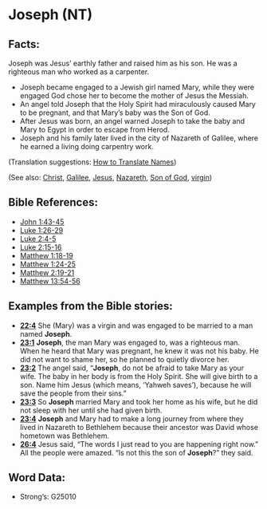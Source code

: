 # Joseph (NT)

## Facts:

Joseph was Jesus’ earthly father and raised him as his son. He was a righteous man who worked as a carpenter.

* Joseph became engaged to a Jewish girl named Mary, while they were engaged God chose her to become the mother of Jesus the Messiah.
* An angel told Joseph that the Holy Spirit had miraculously caused Mary to be pregnant, and that Mary’s baby was the Son of God.
* After Jesus was born, an angel warned Joseph to take the baby and Mary to Egypt in order to escape from Herod.
* Joseph and his family later lived in the city of Nazareth of Galilee, where he earned a living doing carpentry work.

(Translation suggestions: [How to Translate Names](rc://en/ta/man/translate/translate-names))

(See also: [Christ](../kt/christ.md), [Galilee](../names/galilee.md), [Jesus](../kt/jesus.md), [Nazareth](../names/nazareth.md), [Son of God](../kt/sonofgod.md), [virgin](../other/virgin.md))

## Bible References:

* [John 1:43-45](rc://en/tn/help/jhn/01/43)
* [Luke 1:26-29](rc://en/tn/help/luk/01/26)
* [Luke 2:4-5](rc://en/tn/help/luk/02/04)
* [Luke 2:15-16](rc://en/tn/help/luk/02/15)
* [Matthew 1:18-19](rc://en/tn/help/mat/01/18)
* [Matthew 1:24-25](rc://en/tn/help/mat/01/24)
* [Matthew 2:19-21](rc://en/tn/help/mat/02/19)
* [Matthew 13:54-56](rc://en/tn/help/mat/13/54)

## Examples from the Bible stories:

* __[22:4](rc://en/tn/help/obs/22/04)__ She (Mary) was a virgin and was engaged to be married to a man named __Joseph__.
* __[23:1](rc://en/tn/help/obs/23/01)__ __Joseph__, the man Mary was engaged to, was a righteous man. When he heard that Mary was pregnant, he knew it was not his baby. He did not want to shame her, so he planned to quietly divorce her.
* __[23:2](rc://en/tn/help/obs/23/02)__ The angel said, “__Joseph__, do not be afraid to take Mary as your wife. The baby in her body is from the Holy Spirit. She will give birth to a son. Name him Jesus (which means, ‘Yahweh saves’), because he will save the people from their sins.”
* __[23:3](rc://en/tn/help/obs/23/03)__ So __Joseph__ married Mary and took her home as his wife, but he did not sleep with her until she had given birth.
* __[23:4](rc://en/tn/help/obs/23/04)__ __Joseph__ and Mary had to make a long journey from where they lived in Nazareth to Bethlehem because their ancestor was David whose hometown was Bethlehem.
* __[26:4](rc://en/tn/help/obs/26/04)__ Jesus said, “The words I just read to you are happening right now.” All the people were amazed. “Is not this the son of __Joseph__?” they said.

## Word Data:

* Strong’s: G25010
